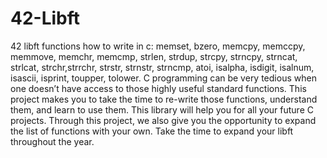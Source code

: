 # 42-Libft
42 libft functions how to write in c: memset, bzero, memcpy, memccpy, memmove, memchr, memcmp, strlen, strdup, strcpy, strncpy, strncat, strlcat, strchr,strrchr, strstr, strnstr, strncmp, atoi, isalpha, isdigit, isalnum, isascii, isprint, toupper, tolower.
C programming can be very tedious when one doesn’t have access to those highly useful standard functions. This project makes you to take the time to re-write those functions, understand them, and learn to use them. This library will help you for all your future C projects.
Through this project, we also give you the opportunity to expand the list of functions with your own. Take the time to expand your libft throughout the year.
